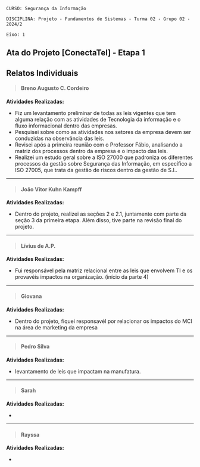 `CURSO: Segurança da Informação`

`DISCIPLINA: Projeto - Fundamentos de Sistemas - Turma 02 - Grupo 02 - 2024/2`

`Eixo: 1`

## **Ata do Projeto [ConectaTel] - Etapa 1**

## Relatos Individuais


> #### Breno Augusto C. Cordeiro

**Atividades Realizadas:**

* Fiz um levantamento preliminar de todas as leis vigentes que tem alguma relação com as atividades de Tecnologia da informação e o fluxo informacional dentro das empresas.
* Pesquisei sobre como as atividades nos setores da empresa devem ser conduzidas na observância das leis.
* Revisei após a primeira reunião com o Professor Fábio, analisando a matriz dos processos dentro da empresa e o impacto das leis.
* Realizei um estudo geral sobre a ISO 27000 que padroniza os diferentes processos da gestão sobre Segurança das Informação, em específico a ISO 27005, que trata da gestão de riscos dentro da gestão de S.I..

_______________________________________________________________________________________
> #### João Vitor Kuhn Kampff

**Atividades Realizadas:**

* Dentro do projeto, realizei as seções 2 e 2.1, juntamente com parte da seção 3 da primeira etapa. Além disso, tive parte na revisão final do projeto.
_______________________________________________________________________________________
> #### Lívius de A.P.

**Atividades Realizadas:**

* Fui responsável pela matriz relacional entre as leis que envolvem TI e os provavéis impactos na organização.
(início da parte 4)
_______________________________________________________________________________________
> #### Giovana

**Atividades Realizadas:**

* Dentro do projeto, fiquei responsavél por relacionar os impactos do MCI na área de marketing da empresa
_______________________________________________________________________________________
> #### Pedro Silva

**Atividades Realizadas:**

* levantamento de leis que impactam na manufatura.
_______________________________________________________________________________________
> #### Sarah

**Atividades Realizadas:**

*
_______________________________________________________________________________________
> #### Rayssa

**Atividades Realizadas:**

*
